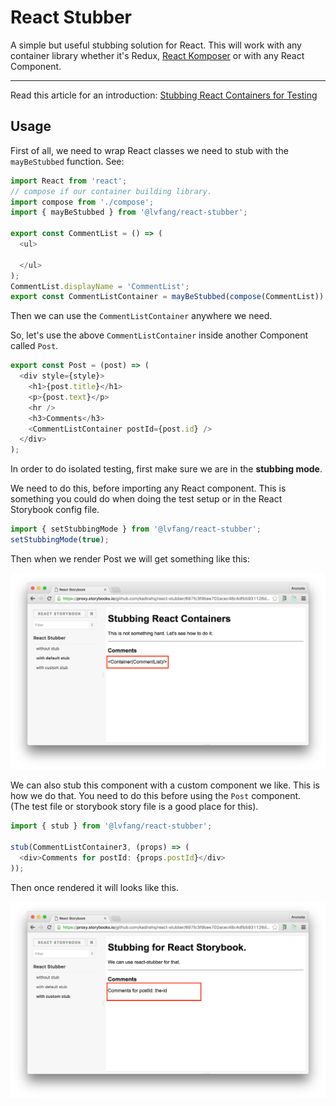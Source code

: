 # React Stubber

A simple but useful stubbing solution for React. This will work with any container library whether it's Redux, [React Komposer](https://github.com/nexushubs/react-deps/tree/master/packages/react-komposer) or with any React Component.

---

Read this article for an introduction: [Stubbing React Containers for Testing](https://voice.kadira.io/stubbing-react-containers-for-testing-11bcd537e586?source=latest)

## Usage

First of all, we need to wrap React classes we need to stub with the `mayBeStubbed` function. See:

```js
import React from 'react';
// compose if our container building library.
import compose from './compose';
import { mayBeStubbed } from '@lvfang/react-stubber';

export const CommentList = () => (
  <ul>

  </ul>
);
CommentList.displayName = 'CommentList';
export const CommentListContainer = mayBeStubbed(compose(CommentList));
```

Then we can use the `CommentListContainer` anywhere we need.

So, let's use the above `CommentListContainer` inside another Component called `Post`.

```js
export const Post = (post) => (
  <div style={style}>
    <h1>{post.title}</h1>
    <p>{post.text}</p>
    <hr />
    <h3>Comments</h3>
    <CommentListContainer postId={post.id} />
  </div>
);
```

In order to do isolated testing, first make sure we are in the **stubbing mode**.

We need to do this, before importing any React component. This is something you could do when doing the test setup or in the React Storybook config file.

```js
import { setStubbingMode } from '@lvfang/react-stubber';
setStubbingMode(true);
```

Then when we render Post we will get something like this:

![](docs/with-default-stub.png)

We can also stub this component with a custom component we like. This is how we do that. You need to do this before using the `Post` component. <br />
(The test file or storybook story file is a good place for this).

```js
import { stub } from '@lvfang/react-stubber';

stub(CommentListContainer3, (props) => (
  <div>Comments for postId: {props.postId}</div>
));
```

Then once rendered it will looks like this.

![](docs/with-custom-stub.png)
